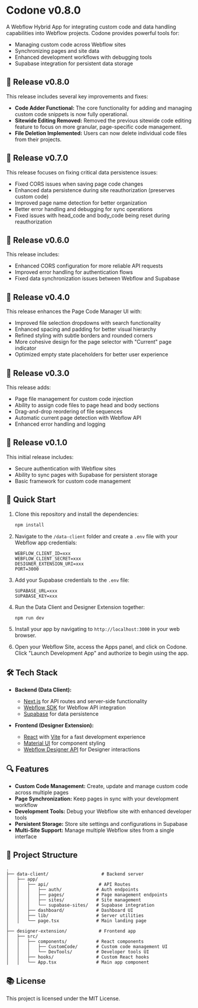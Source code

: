 # Codone v0.8.0

A Webflow Hybrid App for integrating custom code and data handling capabilities into Webflow projects. Codone provides powerful tools for:

- Managing custom code across Webflow sites
- Synchronizing pages and site data
- Enhanced development workflows with debugging tools
- Supabase integration for persistent data storage

## 🎉 Release v0.8.0

This release includes several key improvements and fixes:
- **Code Adder Functional:** The core functionality for adding and managing custom code snippets is now fully operational.
- **Sitewide Editing Removed:** Removed the previous sitewide code editing feature to focus on more granular, page-specific code management.
- **File Deletion Implemented:** Users can now delete individual code files from their projects.

## 🎉 Release v0.7.0

This release focuses on fixing critical data persistence issues:
- Fixed CORS issues when saving page code changes
- Enhanced data persistence during site reauthorization (preserves custom code)
- Improved page name detection for better organization
- Better error handling and debugging for sync operations
- Fixed issues with head_code and body_code being reset during reauthorization

## 🎉 Release v0.6.0

This release includes:
- Enhanced CORS configuration for more reliable API requests
- Improved error handling for authentication flows
- Fixed data synchronization issues between Webflow and Supabase

## 🎉 Release v0.4.0

This release enhances the Page Code Manager UI with:
- Improved file selection dropdowns with search functionality
- Enhanced spacing and padding for better visual hierarchy
- Refined styling with subtle borders and rounded corners
- More cohesive design for the page selector with "Current" page indicator
- Optimized empty state placeholders for better user experience

## 🎉 Release v0.3.0

This release adds:
- Page file management for custom code injection
- Ability to assign code files to page head and body sections
- Drag-and-drop reordering of file sequences
- Automatic current page detection with Webflow API
- Enhanced error handling and logging

## 🎉 Release v0.1.0

This initial release includes:
- Secure authentication with Webflow sites
- Ability to sync pages with Supabase for persistent storage
- Basic framework for custom code management

## 🚀 Quick Start

1. Clone this repository and install the dependencies:

   ```bash
   npm install
   ```

2. Navigate to the `/data-client` folder and create a `.env` file with your Webflow app credentials:

   ```env
   WEBFLOW_CLIENT_ID=xxx
   WEBFLOW_CLIENT_SECRET=xxx
   DESIGNER_EXTENSION_URI=xxx
   PORT=3000
   ```

3. Add your Supabase credentials to the `.env` file:

   ```env
   SUPABASE_URL=xxx
   SUPABASE_KEY=xxx
   ```

4. Run the Data Client and Designer Extension together:

   ```bash
   npm run dev
   ```

5. Install your app by navigating to `http://localhost:3000` in your web browser.

6. Open your Webflow Site, access the Apps panel, and click on Codone. Click "Launch Development App" and authorize to begin using the app.

## 🛠️ Tech Stack

- **Backend (Data Client):**
  - [Next.js](https://nextjs.org/) for API routes and server-side functionality
  - [Webflow SDK](https://github.com/webflow/js-webflow-api) for Webflow API integration
  - [Supabase](https://supabase.com/) for data persistence

- **Frontend (Designer Extension):**
  - [React](https://reactjs.org/) with [Vite](https://vitejs.dev/) for a fast development experience
  - [Material UI](https://mui.com/) for component styling
  - [Webflow Designer API](https://www.npmjs.com/package/@webflow/designer-extension-typings) for Designer interactions

## 🔍 Features

- **Custom Code Management:** Create, update and manage custom code across multiple pages
- **Page Synchronization:** Keep pages in sync with your development workflow
- **Development Tools:** Debug your Webflow site with enhanced developer tools
- **Persistent Storage:** Store site settings and configurations in Supabase
- **Multi-Site Support:** Manage multiple Webflow sites from a single interface

## 📁 Project Structure

```
.
├── data-client/                    # Backend server
│   ├── app/
│   │   ├── api/                   # API Routes
│   │   │   ├── auth/             # Auth endpoints
│   │   │   ├── pages/            # Page management endpoints
│   │   │   ├── sites/            # Site management
│   │   │   └── supabase-sites/   # Supabase integration
│   │   ├── dashboard/            # Dashboard UI
│   │   ├── lib/                  # Server utilities
│   │   └── page.tsx              # Main landing page
│
├── designer-extension/            # Frontend app
│   ├── src/
│   │   ├── components/           # React components
│   │   │   ├── CustomCode/       # Custom code management UI
│   │   │   └── DevTools/         # Developer tools UI
│   │   ├── hooks/                # Custom React hooks
│   │   └── App.tsx               # Main app component
```

## 📚 License

This project is licensed under the MIT License.
